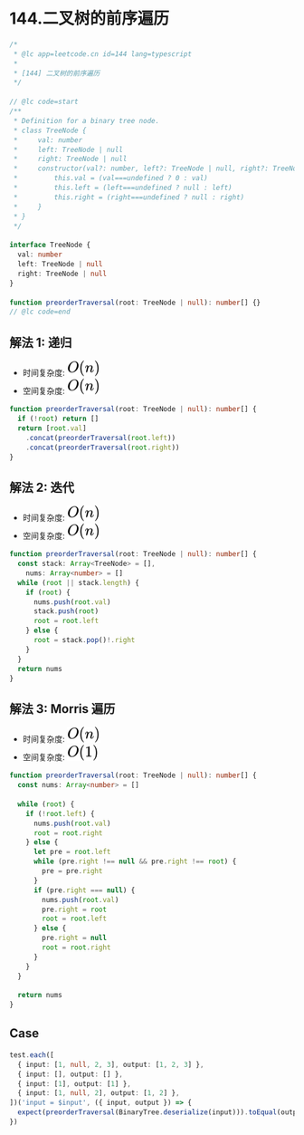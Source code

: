 # 144.二叉树的前序遍历

```ts
/*
 * @lc app=leetcode.cn id=144 lang=typescript
 *
 * [144] 二叉树的前序遍历
 */

// @lc code=start
/**
 * Definition for a binary tree node.
 * class TreeNode {
 *     val: number
 *     left: TreeNode | null
 *     right: TreeNode | null
 *     constructor(val?: number, left?: TreeNode | null, right?: TreeNode | null) {
 *         this.val = (val===undefined ? 0 : val)
 *         this.left = (left===undefined ? null : left)
 *         this.right = (right===undefined ? null : right)
 *     }
 * }
 */

interface TreeNode {
  val: number
  left: TreeNode | null
  right: TreeNode | null
}

function preorderTraversal(root: TreeNode | null): number[] {}
// @lc code=end
```

## 解法 1: 递归

- 时间复杂度: <!-- $O(n)$ --> <img style="transform: translateY(0.1em); background: white;" src="./svg/o-n.svg" alt="O(n)">
- 空间复杂度: <!-- $O(n)$ --> <img style="transform: translateY(0.1em); background: white;" src="./svg/o-n.svg" alt="O(n)">

```ts
function preorderTraversal(root: TreeNode | null): number[] {
  if (!root) return []
  return [root.val]
    .concat(preorderTraversal(root.left))
    .concat(preorderTraversal(root.right))
}
```

## 解法 2: 迭代

- 时间复杂度: <!-- $O(n)$ --> <img style="transform: translateY(0.1em); background: white;" src="./svg/o-n.svg" alt="O(n)">
- 空间复杂度: <!-- $O(n)$ --> <img style="transform: translateY(0.1em); background: white;" src="./svg/o-n.svg" alt="O(n)">

```ts
function preorderTraversal(root: TreeNode | null): number[] {
  const stack: Array<TreeNode> = [],
    nums: Array<number> = []
  while (root || stack.length) {
    if (root) {
      nums.push(root.val)
      stack.push(root)
      root = root.left
    } else {
      root = stack.pop()!.right
    }
  }
  return nums
}
```

## 解法 3: Morris 遍历

- 时间复杂度: <!-- $O(n)$ --> <img style="transform: translateY(0.1em); background: white;" src="./svg/o-n.svg" alt="O(n)">
- 空间复杂度: <!-- $O(1)$ --> <img style="transform: translateY(0.1em); background: white;" src="./svg/o-1.svg" alt="O(1)">

```ts
function preorderTraversal(root: TreeNode | null): number[] {
  const nums: Array<number> = []

  while (root) {
    if (!root.left) {
      nums.push(root.val)
      root = root.right
    } else {
      let pre = root.left
      while (pre.right !== null && pre.right !== root) {
        pre = pre.right
      }
      if (pre.right === null) {
        nums.push(root.val)
        pre.right = root
        root = root.left
      } else {
        pre.right = null
        root = root.right
      }
    }
  }

  return nums
}
```

## Case

```ts
test.each([
  { input: [1, null, 2, 3], output: [1, 2, 3] },
  { input: [], output: [] },
  { input: [1], output: [1] },
  { input: [1, null, 2], output: [1, 2] },
])('input = $input', ({ input, output }) => {
  expect(preorderTraversal(BinaryTree.deserialize(input))).toEqual(output)
})
```
